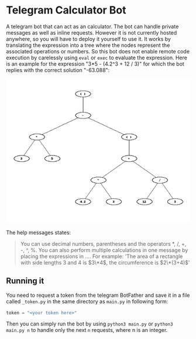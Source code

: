 # Telegram Calculator Bot

A telegram bot that can act as an calculator.
The bot can handle private messages as well as inline requests.
However it is not currently hosted anywhere, so you will have to deploy it yourself to use it.
It works by translating the expression into a tree where the nodes represent the associated operations or numbers.
So this bot does not enable remote code execution by carelessly using `eval` or `exec` to evaluate the expression.
Here is an example for the expression "3\*5 - (4.2^3 + 12 / 3)" for which the bot replies with the correct solution "-63.088":

![3*5 - (4.2^3 + 12 / 3)](example_tree.png)

The help messages states:
> You can use decimal numbers, parentheses and the operators \*, /, +, -, ^, %. You can also perform multiple calculations in one message by placing the expressions in $...$.
> For example: 'The area of a rectangle with side lengths 3 and 4 is $3\*4$, the circumference is $2\*(3+4)$'

## Running it

You need to request a token from the telegram BotFather and save it in a file called `_token.py` in the same directory as `main.py` in following form:

```python
token = "<your token here>"
```

Then you can simply run the bot by using `python3 main.py` or `python3 main.py n` to handle only the next `n` requests, where n is an integer.

